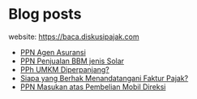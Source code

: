# Blog posts

website: https://baca.diskusipajak.com

<!-- BLOG-POST-LIST:START -->
- [PPN Agen Asuransi](https://baca.diskusipajak.com/ppn-agen-asuransi/)
- [PPN Penjualan BBM jenis Solar](https://baca.diskusipajak.com/pp/)
- [PPh UMKM Diperpanjang?](https://baca.diskusipajak.com/pph-umkm-diperpanjang/)
- [Siapa yang Berhak Menandatangani Faktur Pajak?](https://baca.diskusipajak.com/siapa-yang-berhak-menandatangani-faktur-pajak-2/)
- [PPN Masukan atas Pembelian Mobil Direksi](https://baca.diskusipajak.com/ppn-masukan-atas-pembelian-mobil-direksi/)
<!-- BLOG-POST-LIST:END -->

<!--
**kelaspajak/kelaspajak** is a ✨ _special_ ✨ repository because its `README.md` (this file) appears on your GitHub profile.

Here are some ideas to get you started:

- 🔭 I’m currently working on ...
- 🌱 I’m currently learning ...
- 👯 I’m looking to collaborate on ...
- 🤔 I’m looking for help with ...
- 💬 Ask me about ...
- 📫 How to reach me: ...
- 😄 Pronouns: ...
- ⚡ Fun fact: ...
-->

